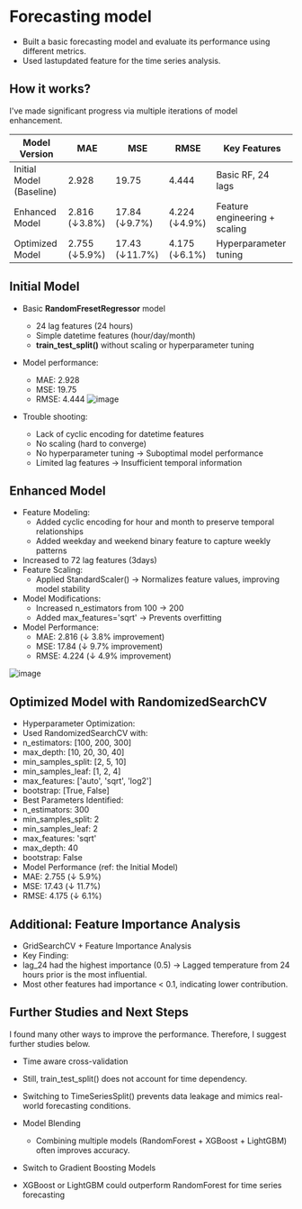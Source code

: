 # Forecasting model

* Built a basic forecasting model and evaluate its performance using different metrics.
* Used lastupdated feature for the time series analysis.

## How it works?

I've made significant progress via multiple iterations of model enhancement.

| Model Version | MAE | MSE | RMSE | Key Features |
| --- | --- | --- | --- | --- |
| Initial Model (Baseline) | 2.928 | 19.75 | 4.444 | Basic RF, 24 lags |
| Enhanced Model | 2.816 (↓3.8%) | 17.84 (↓9.7%) | 4.224 (↓4.9%) | Feature engineering + scaling |
| Optimized Model | 2.755 (↓5.9%) | 17.43 (↓11.7%) | 4.175 (↓6.1%) | Hyperparameter tuning |
   
## Initial Model
* Basic **RandomFresetRegressor** model
  * 24 lag features (24 hours)
  * Simple datetime features (hour/day/month)
  * **train_test_split()** without scaling or hyperparameter tuning

* Model performance:
  * MAE: 2.928
  * MSE: 19.75
  * RMSE: 4.444
 ![image](https://github.com/user-attachments/assets/3ececb1b-4b4c-4932-8f81-7f509373f697)

* Trouble shooting:
  * Lack of cyclic encoding for datetime features
  * No scaling (hard to converge)
  * No hyperparameter tuning → Suboptimal model performance
  * Limited lag features → Insufficient temporal information

## Enhanced Model
* Feature Modeling:
  * Added cyclic encoding for hour and month to preserve temporal relationships
  * Added weekday and weekend binary feature to capture weekly patterns
* Increased to 72 lag features (3days)
* Feature Scaling:
  * Applied StandardScaler() → Normalizes feature values, improving model stability
* Model Modifications:
  * Increased n_estimators from 100 → 200
  * Added max_features='sqrt' → Prevents overfitting
* Model Performance:
  * MAE: 2.816 (↓ 3.8% improvement)
  * MSE: 17.84 (↓ 9.7% improvement)
  * RMSE: 4.224 (↓ 4.9% improvement)
 
![image](https://github.com/user-attachments/assets/374000d5-d917-457c-9f82-22f964c290e1)

## Optimized Model with RandomizedSearchCV
* Hyperparameter Optimization:
 * Used RandomizedSearchCV with:
 * n_estimators: [100, 200, 300]
 * max_depth: [10, 20, 30, 40]
 * min_samples_split: [2, 5, 10]
 * min_samples_leaf: [1, 2, 4]
 * max_features: ['auto', 'sqrt', 'log2']
 * bootstrap: [True, False] 
* Best Parameters Identified:
 * n_estimators: 300
 * min_samples_split: 2
 * min_samples_leaf: 2
 * max_features: 'sqrt'
 * max_depth: 40
 * bootstrap: False
* Model Performance (ref: the Initial Model)
 * MAE: 2.755 (↓ 5.9%)
 * MSE: 17.43 (↓ 11.7%)
 * RMSE: 4.175 (↓ 6.1%)

## Additional: Feature Importance Analysis
* GridSearchCV + Feature Importance Analysis
* Key Finding:
 * lag_24 had the highest importance (0.5) → Lagged temperature from 24 hours prior is the most influential.
 * Most other features had importance < 0.1, indicating lower contribution.

## Further Studies and Next Steps
I found many other ways to improve the performance. Therefore, I suggest further studies below.

* Time aware cross-validation
 * Still, train_test_split() does not account for time dependency.
 * Switching to TimeSeriesSplit() prevents data leakage and mimics real-world forecasting conditions.

* Model Blending
  * Combining multiple models (RandomForest + XGBoost + LightGBM) often improves accuracy.
 
* Switch to Gradient Boosting Models
 * XGBoost or LightGBM could outperform RandomForest for time series forecasting
